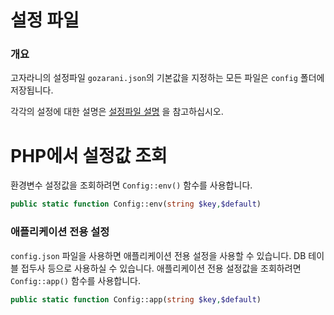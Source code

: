 # 설정 파일
### 개요
고자라니의 설정파일 `gozarani.json`의 기본값을 지정하는 모든 파일은 `config` 폴더에 저장됩니다.

각각의 설정에 대한 설명은 [설정파일 설명](./config_descriptions.md) 을 참고하십시오.
# PHP에서 설정값 조회
환경변수 설정값을 조회하려면 `Config::env()` 함수를 사용합니다.
```php
public static function Config::env(string $key,$default)
```
### 애플리케이션 전용 설정
`config.json` 파일을 사용하면 애플리케이션 전용 설정을 사용할 수 있습니다. DB 테이블 접두사 등으로 사용하실 수 있습니다.
애플리케이션 전용 설정값을 조회하려면 `Config::app()` 함수를 사용합니다.
```php
public static function Config::app(string $key,$default)
```
